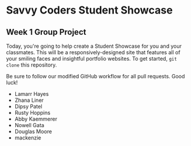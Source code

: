 # Savvy Coders Student Showcase
## Week 1 Group Project

Today, you're going to help create a Student Showcase for you and your classmates. This will be a responsively-designed site that features all of your smiling faces and insightful portfolio websites. To get started, `git clone` this repository.

Be sure to follow our modified GitHub workflow for all pull requests. Good luck!
* Lamarr Hayes
* Zhana Liner
* Dipsy Patel
* Rusty Hoppins
* Abby Kaemmerer
* Nowell Gata
* Douglas Moore
* mackenzie
